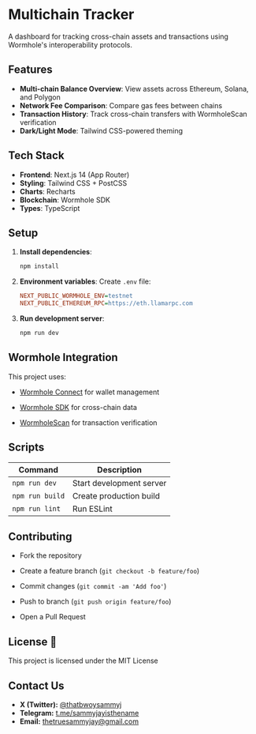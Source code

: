 # Multichain Tracker
A dashboard for tracking cross-chain assets and transactions using Wormhole's interoperability protocols.

## Features

- **Multi-chain Balance Overview**: View assets across Ethereum, Solana, and Polygon
- **Network Fee Comparison**: Compare gas fees between chains
- **Transaction History**: Track cross-chain transfers with WormholeScan verification
- **Dark/Light Mode**: Tailwind CSS-powered theming

## Tech Stack

- **Frontend**: Next.js 14 (App Router)
- **Styling**: Tailwind CSS + PostCSS
- **Charts**: Recharts
- **Blockchain**: Wormhole SDK
- **Types**: TypeScript


## Setup
1. **Install dependencies**:
   ```bash
   npm install
   ```
2. **Environment variables**:
    Create `.env` file:
    ```ini
    NEXT_PUBLIC_WORMHOLE_ENV=testnet
    NEXT_PUBLIC_ETHEREUM_RPC=https://eth.llamarpc.com
    ```
3. **Run development server**:
    ```bash
    npm run dev
    ```

## Wormhole Integration
This project uses:

- [Wormhole Connect](https://wormhole.com/wormhole-connect) for wallet management

- [Wormhole SDK](https://github.com/wormhole-foundation/wormhole-sdk) for cross-chain data

- [WormholeScan](https://wormholescan.io/) for transaction verification



## Scripts
| Command         | Description               |
|----------------|---------------------------|
| `npm run dev`  | Start development server  |
| `npm run build`| Create production build   |
| `npm run lint` | Run ESLint                |

## Contributing
- Fork the repository

- Create a feature branch (`git checkout -b feature/foo`)

- Commit changes (`git commit -am 'Add foo'`)

- Push to branch (`git push origin feature/foo`)

- Open a Pull Request

## License 📄
This project is licensed under the MIT License

## Contact Us
- **X (Twitter):** [@thatbwoysammyj](https://x.com/thatbwoysammyj)  
- **Telegram:** [t.me/sammyjayisthename](https://t.me/sammyjayisthename)  
- **Email:** [thetruesammyjay@gmail.com](mailto:thetruesammyjay@gmail.com)
